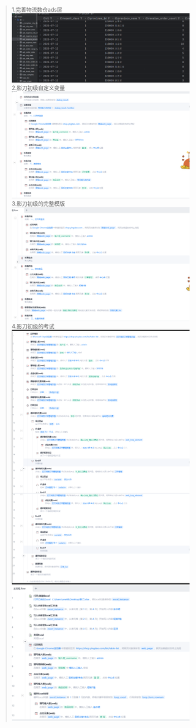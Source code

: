 >1.完善物流数仓ads层
> ![img_4.png](img_4.png)
> 2.影刀初级自定义变量
> ![img.png](img.png)
> 3.影刀初级的完整模版
> ![img_1.png](img_1.png)
> 4.影刀初级的考试
> ![img_2.png](img_2.png)
> ![img_3.png](img_3.png)